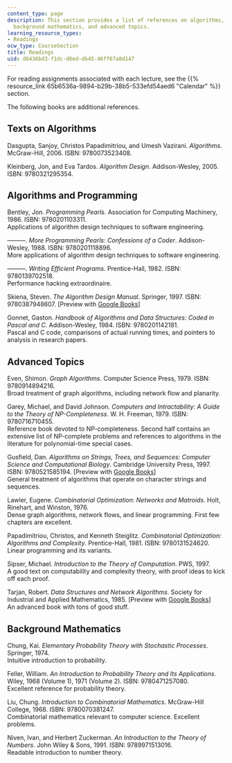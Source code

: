 ```yaml
---
content_type: page
description: This section provides a list of references on algorithms, programming,
  background mathematics, and advanced topics.
learning_resource_types:
- Readings
ocw_type: CourseSection
title: Readings
uid: d6436bd3-f1dc-d6ed-db45-46ff67a8d147
---
```


For reading assignments associated with each lecture, see the {{% resource_link 65b6536a-9894-b29b-38b5-533efd54aed6 "Calendar" %}} section.

The following books are additional references.

Texts on Algorithms
-------------------

Dasgupta, Sanjoy, Christos Papadimitriou, and Umesh Vazirani. _Algorithms_. McGraw-Hill, 2006. ISBN: 9780073523408.

Kleinberg, Jon, and Eva Tardos. _Algorithm Design_. Addison-Wesley, 2005. ISBN: 9780321295354.

Algorithms and Programming
--------------------------

Bentley, Jon. _Programming Pearls_. Association for Computing Machinery, 1986. ISBN: 9780201103311.  
Applications of algorithm design techniques to software engineering.

———. _More Programming Pearls: Confessions of a Coder_. Addison-Wesley, 1988. ISBN: 9780201118896.  
More applications of algorithm design techniques to software engineering.

———. _Writing Efficient Programs_. Prentice-Hall, 1982. ISBN: 9780139702518.  
Performance hacking extraordinaire.

Skiena, Steven. _The Algorithm Design Manual_. Springer, 1997. ISBN: 9780387948607. \[Preview with [Google Books](http://books.google.com/books?id=TrXd-gxPhVYC&printsec=frontcover)\]

Gonnet, Gaston. _Handbook of Algorithms and Data Structures: Coded in Pascal and C_. Addison-Wesley, 1984. ISBN: 9780201142181.  
Pascal and C code, comparisons of actual running times, and pointers to analysis in research papers.

Advanced Topics
---------------

Even, Shimon. _Graph Algorithms_. Computer Science Press, 1979. ISBN: 9780914894216.  
Broad treatment of graph algorithms, including network flow and planarity.

Garey, Michael, and David Johnson. _Computers and Intractability: A Guide to the Theory of NP-Completeness_. W. H. Freeman, 1979. ISBN: 9780716710455.  
Reference book devoted to NP-completeness. Second half contains an extensive list of NP-complete problems and references to algorithms in the literature for polynomial-time special cases.

Gusfield, Dan. _Algorithms on Strings, Trees, and Sequences: Computer Science and Computational Biology_. Cambridge University Press, 1997. ISBN: 9780521585194. \[Preview with [Google Books](http://books.google.com/books?id=Ofw5w1yuD8kC&printsec=frontcover)\]  
General treatment of algorithms that operate on character strings and sequences.

Lawler, Eugene. _Combinatorial Optimization: Networks and Matroids_. Holt, Rinehart, and Winston, 1976.  
Dense graph algorithms, network flows, and linear programming. First few chapters are excellent.

Papadimitriou, Christos, and Kenneth Steiglitz. _Combinatorial Optimization: Algorithms and Complexity_. Prentice-Hall, 1981. ISBN: 9780131524620.  
Linear programming and its variants.

Sipser, Michael. _Introduction to the Theory of Computation_. PWS, 1997.  
A good text on computability and complexity theory, with proof ideas to kick off each proof.

Tarjan, Robert. _Data Structures and Network Algorithms_. Society for Industrial and Applied Mathematics, 1985. \[Preview with [Google Books](http://books.google.com/books?id=F8xTTGX1b8kC&pg=PAfrontcover)\]  
An advanced book with tons of good stuff.

Background Mathematics
----------------------

Chung, Kai. _Elementary Probability Theory with Stochastic Processes_. Springer, 1974.  
Intuitive introduction to probability.

Feller, William. _An Introduction to Probability Theory and Its Applications_. Wiley, 1968 (Volume 1), 1971 (Volume 2). ISBN: 9780471257080.  
Excellent reference for probability theory.

Liu, Chung. _Introduction to Combinatorial Mathematics_. McGraw-Hill College, 1968. ISBN: 9780070381247.  
Combinatorial mathematics relevant to computer science. Excellent problems.

Niven, Ivan, and Herbert Zuckerman. _An Introduction to the Theory of Numbers_. John Wiley & Sons, 1991. ISBN: 9789971513016.  
Readable introduction to number theory.